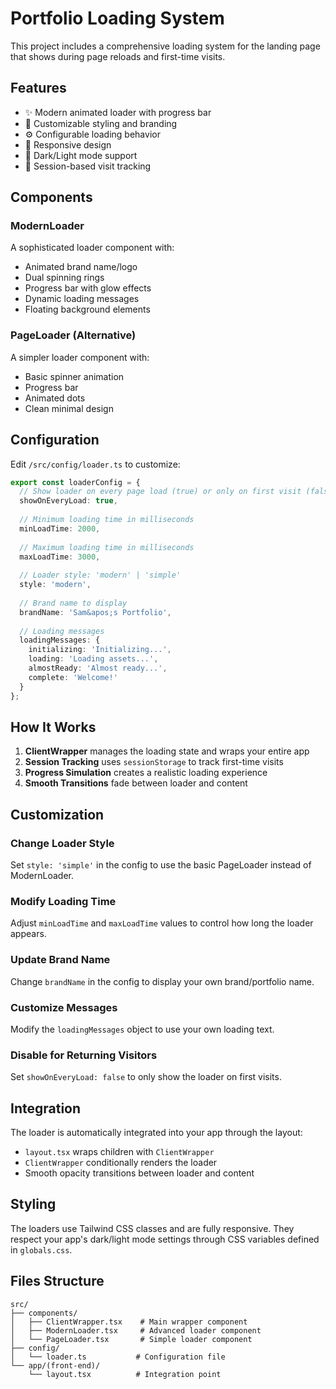 # Portfolio Loading System

This project includes a comprehensive loading system for the landing page that shows during page reloads and first-time visits.

## Features

- ✨ Modern animated loader with progress bar
- 🎨 Customizable styling and branding
- ⚙️ Configurable loading behavior
- 📱 Responsive design
- 🌙 Dark/Light mode support
- 🎯 Session-based visit tracking

## Components

### ModernLoader
A sophisticated loader component with:
- Animated brand name/logo
- Dual spinning rings
- Progress bar with glow effects
- Dynamic loading messages
- Floating background elements

### PageLoader (Alternative)
A simpler loader component with:
- Basic spinner animation
- Progress bar
- Animated dots
- Clean minimal design

## Configuration

Edit `/src/config/loader.ts` to customize:

```typescript
export const loaderConfig = {
  // Show loader on every page load (true) or only on first visit (false)
  showOnEveryLoad: true,
  
  // Minimum loading time in milliseconds
  minLoadTime: 2000,
  
  // Maximum loading time in milliseconds
  maxLoadTime: 3000,
  
  // Loader style: 'modern' | 'simple'
  style: 'modern',
  
  // Brand name to display
  brandName: 'Sam&apos;s Portfolio',
  
  // Loading messages
  loadingMessages: {
    initializing: 'Initializing...',
    loading: 'Loading assets...',
    almostReady: 'Almost ready...',
    complete: 'Welcome!'
  }
};
```

## How It Works

1. **ClientWrapper** manages the loading state and wraps your entire app
2. **Session Tracking** uses `sessionStorage` to track first-time visits
3. **Progress Simulation** creates a realistic loading experience
4. **Smooth Transitions** fade between loader and content

## Customization

### Change Loader Style
Set `style: 'simple'` in the config to use the basic PageLoader instead of ModernLoader.

### Modify Loading Time
Adjust `minLoadTime` and `maxLoadTime` values to control how long the loader appears.

### Update Brand Name
Change `brandName` in the config to display your own brand/portfolio name.

### Customize Messages
Modify the `loadingMessages` object to use your own loading text.

### Disable for Returning Visitors
Set `showOnEveryLoad: false` to only show the loader on first visits.

## Integration

The loader is automatically integrated into your app through the layout:
- `layout.tsx` wraps children with `ClientWrapper`
- `ClientWrapper` conditionally renders the loader
- Smooth opacity transitions between loader and content

## Styling

The loaders use Tailwind CSS classes and are fully responsive. They respect your app's dark/light mode settings through CSS variables defined in `globals.css`.

## Files Structure

```
src/
├── components/
│   ├── ClientWrapper.tsx    # Main wrapper component
│   ├── ModernLoader.tsx     # Advanced loader component
│   └── PageLoader.tsx       # Simple loader component
├── config/
│   └── loader.ts           # Configuration file
└── app/(front-end)/
    └── layout.tsx          # Integration point
```
